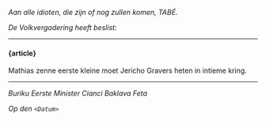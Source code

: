 _Aan alle idioten, die zijn of nog zullen komen, TABÉ._

_De Volkvergadering heeft beslist:_

--------------------------

#### {article}
Mathias zenne eerste kleine moet Jericho Gravers heten in intieme kring.

--------------------------

_Buriku Eerste Minister Cianci Baklava Feta_

_Op den ``<Datum>``_